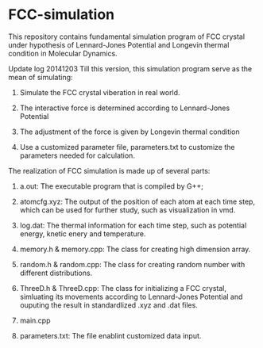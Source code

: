FCC-simulation
==============

This repository contains fundamental simulation program of FCC crystal under hypothesis of Lennard-Jones Potential and Longevin thermal condition in Molecular Dynamics.

Update log 20141203
Till this version, this simulation program serve as the mean of simulating:

1. Simulate the FCC crystal viberation in real world.

2. The interactive force is determined according to Lennard-Jones Potential

3. The adjustment of the force is given by Longevin thermal condition

4. Use a customized parameter file, parameters.txt to customize the parameters needed for calculation.

The realization of FCC simulation is made up of several parts:

1. a.out: The executable program that is compiled by G++;

2. atomcfg.xyz: The output of the position of each atom at each time step, which can be used for further study, such as visualization in vmd.

3. log.dat: The thermal information for each time step, such as potential energy, knetic enery and temperature.

4. memory.h & memory.cpp: The class for creating high dimension array.

5. random.h & random.cpp: The class for creating random number with different distributions.

6. ThreeD.h & ThreeD.cpp: The class for initializing a FCC crystal, simluating its movements according to Lennard-Jones Potential and ouputing the result in standardlized .xyz and .dat files.

7. main.cpp

8. parameters.txt: The file enablint customized data input.
